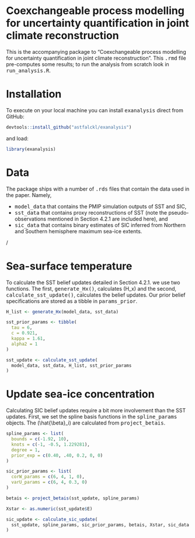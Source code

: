 
# Coexchangeable process modelling for uncertainty quantification in joint climate reconstruction

This is the accompanying package to “Coexchangeable process modelling
for uncertainty quantification in joint climate reconstruction”. This
<tt>.rmd</tt> file pre-computes some results; to run the analysis from
scratch look in <tt>run\_analysis.R</tt>.

# Installation

To execute on your local machine you can install <tt>exanalysis</tt>
direct from GitHub:

``` r
devtools::install_github("astfalckl/exanalysis")
```

and load:

``` r
library(exanalysis)
```

# Data

The package ships with a number of <tt>.rds</tt> files that contain the
data used in the paper. Namely,

  - <tt>model\_data</tt> that contains the PMIP simulation outputs of
    SST and SIC,
  - <tt>sst\_data</tt> that contains proxy reconstructions of SST (note
    the pseudo-observations mentioned in Section 4.2.1 are included
    here), and
  - <tt>sic\_data</tt> that contains binary estimates of SIC inferred
    from Northern and Southern hemisphere maximum sea-ice extents.

<!-- ![SST Data](images/sst_data_plot.png) -->

/

# Sea-surface temperature

To calculate the SST belief updates detailed in Section 4.2.1. we use
two functions. The first, <tt>generate\_Hx()</tt>, calculates \(H_x\)
and the second, <tt>calculate\_sst\_update()</tt>, calculates the belief
updates. Our prior belief specifications are stored as a tibble in
<tt>params\_prior</tt>.

``` r
H_list <- generate_Hx(model_data, sst_data)

sst_prior_params <- tibble(
  tau = 6,
  c = 0.921,
  kappa = 1.61,
  alpha2 = 1
)

sst_update <- calculate_sst_update(
  model_data, sst_data, H_list, sst_prior_params
)
```

# Update sea-ice concentration

Calculating SIC belief updates require a bit more involvement than the
SST updates. First, we set the spline basis functions in the
<tt>spline\_params</tt> objects. The \(\hat{\beta}_i\) are calculated
from <tt>project\_betais</tt>.

``` r
spline_params <- list(
  bounds = c(-1.92, 10),
  knots = c(-1, -0.5, 1.229281),
  degree = 1,
  prior_exp = c(0.40, .40, 0.2, 0, 0)
)

sic_prior_params <- list(
  corW_params = c(6, 4, 1, 0),
  varU_params = c(6, 4, 0.3, 0)
)

betais <- project_betais(sst_update, spline_params)

Xstar <- as.numeric(sst_update$E)

sic_update <- calculate_sic_update(
  sst_update, spline_params, sic_prior_params, betais, Xstar, sic_data
)
```
